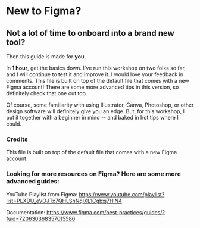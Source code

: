 # New to Figma?

## Not a lot of time to onboard into a brand new tool?

Then this guide is made for **you**. 

In **1 hour**, get the basics down. I've run this workshop on two folks so far, and I will continue to test it and improve it. I would love your feedback in comments. This file is built on top of the default file that comes with a new Figma account! There are some more advanced tips in this version, so definitely check that one out too.

Of course, some familiarity with using Illustrator, Canva, Photoshop, or other design software will definitely give you an edge. But, for this workshop, I put it together with a beginner in mind -- and baked in hot tips where I could.

### Credits

This file is built on top of the default file that comes with a new Figma account.

### Looking for more resources on Figma? Here are some more advanced guides:

YouTube Playlist from Figma:
https://www.youtube.com/playlist?list=PLXDU_eVOJTx7QHLShNqIXL1Cgbxj7HlN4

Documentation:
https://www.figma.com/best-practices/guides/?fuid=720630368357015586
